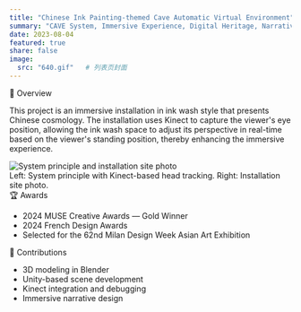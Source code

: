 ```yaml
---
title: "Chinese Ink Painting-themed Cave Automatic Virtual Environment"
summary: "CAVE System, Immersive Experience, Digital Heritage, Narrative Space Design"
date: 2023-08-04
featured: true
share: false
image:
  src: "640.gif"   # 列表页封面
---
```


<div class="section-card">
  <div class="section-title">🧩 Overview</div>
  <p>
    This project is an immersive installation in ink wash style that presents Chinese cosmology.
    The installation uses Kinect to capture the viewer's eye position, allowing the ink wash space
    to adjust its perspective in real-time based on the viewer's standing position, thereby
    enhancing the immersive experience.
  </p>

  <!-- 把原来 Gallery 里的图片直接放到同一块里 -->
  <img src="Frame 44.png" alt="System principle and installation site photo">
  <div class="fig-note">Left: System principle with Kinect-based head tracking. Right: Installation site photo.</div>
</div>

<div class="section-card">
  <div class="section-title">🏆 Awards</div>
  <ul class="tight-list">
    <li>2024 MUSE Creative Awards — Gold Winner</li>
    <li>2024 French Design Awards</li>
    <li>Selected for the 62nd Milan Design Week Asian Art Exhibition</li>
  </ul>
</div>

<div class="section-card">
  <div class="section-title">🎯 Contributions</div>
  <ul class="tight-list">
    <li>3D modeling in Blender</li>
    <li>Unity-based scene development</li>
    <li>Kinect integration and debugging</li>
    <li>Immersive narrative design</li>
  </ul>
</div>
